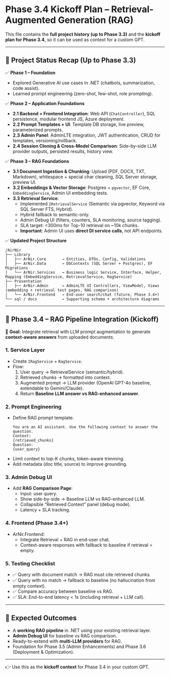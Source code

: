 # Phase 3.4 Kickoff Plan – Retrieval-Augmented Generation (RAG)

This file contains the **full project history (up to Phase 3.3)** and the **kickoff plan for Phase 3.4**, so it can be used as context for a custom GPT.

---

## 🔹 Project Status Recap (Up to Phase 3.3)

✅ **Phase 1 – Foundation**  
- Explored Generative AI use cases in .NET (chatbots, summarization, code assist).  
- Learned prompt engineering (zero-shot, few-shot, role prompting).  

✅ **Phase 2 – Application Foundations**  
- **2.1 Backend + Frontend Integration**: Web API (`ChatController`), SQL persistence, modular frontend JS, Azure deployment.  
- **2.2 Prompt Templates + UI**: Template DB storage, live preview, parameterized prompts.  
- **2.3 Admin Panel**: AdminLTE integration, JWT authentication, CRUD for templates, versioning/rollback.  
- **2.4 Session Cloning & Cross-Model Comparison**: Side-by-side LLM provider outputs, persisted results, history view.  

✅ **Phase 3 – RAG Foundations**  
- **3.1 Document Ingestion & Chunking**: Upload (PDF, DOCX, TXT, Markdown), whitespace + special char cleaning, SQL Server storage, preview UI.  
- **3.2 Embeddings & Vector Storage**: Postgres + `pgvector`, EF Core, `EmbeddingService`, Admin UI embedding tests.  
- **3.3 Retrieval Service**:  
  - Implemented `IRetrievalService` (Semantic via pgvector, Keyword via SQL Server FTS, Hybrid).  
  - Hybrid fallback to semantic-only.  
  - Admin Debug UI (filters, counters, SLA monitoring, source tagging).  
  - SLA target: <300ms for Top-10 retrieval on ~10k chunks.  
  - **Important**: Admin UI uses **direct DI service calls**, not API endpoints.  

✅ **Updated Project Structure**  
```
/AirNir
├── Library
│   ├── ArNir.Core       → Entities, DTOs, Config, Validations
│   ├── ArNir.Data       → DbContexts (SQL Server + Postgres), EF Migrations
│   └── ArNir.Services   → Business logic Service, Interface, Helper, Mapping (EmbeddingService, RetrievalService, RagService)
├── Presentation
│   ├── ArNir.Admin      → AdminLTE UI Controllers, ViewModel, Views (embedding + retrieval test pages, RAG comparison)
│   └── ArNir.Frontend   → End-user search/chat (future, Phase 3.4+)
└── sql / docs           → Supporting schema + architecture diagrams
```

---

## 🔹 Phase 3.4 – RAG Pipeline Integration (Kickoff)

🎯 **Goal:** Integrate retrieval with LLM prompt augmentation to generate **context-aware answers** from uploaded documents.  

### 1. **Service Layer**
- Create `IRagService` + `RagService`.  
- Flow:  
  1. User query → RetrievalService (semantic/hybrid).  
  2. Retrieved chunks → formatted into context.  
  3. Augmented prompt → LLM provider (OpenAI GPT-4o baseline, extendable to Gemini/Claude).  
  4. Return **Baseline LLM answer vs RAG-enhanced answer**.  

### 2. **Prompt Engineering**
- Define RAG prompt template:  
  ```
  You are an AI assistant. Use the following context to answer the question.
  Context:
  {retrieved_chunks}
  Question:
  {user_query}
  ```
- Limit context to top-K chunks, token-aware trimming.  
- Add metadata (doc title, source) to improve grounding.  

### 3. **Admin Debug UI**
- Add **RAG Comparison Page**:  
  - Input: user query.  
  - Show side-by-side → Baseline LLM vs RAG-enhanced LLM.  
  - Collapsible “Retrieved Context” panel (debug mode).  
  - Latency + SLA tracking.  

### 4. **Frontend (Phase 3.4+)**
- ArNir.Frontend:  
  - Integrate Retrieval + RAG in end-user chat.  
  - Context-aware responses with fallback to baseline if retrieval = empty.  

### 5. **Testing Checklist**
- ✅ Query with document match → RAG must cite retrieved chunks.  
- ✅ Query with no match → fallback to baseline (no hallucination from empty context).  
- ✅ Compare accuracy between baseline vs RAG.  
- ✅ SLA: End-to-end latency < 1s (including retrieval + LLM call).  

---

## 🔹 Expected Outcomes
- A **working RAG pipeline** in .NET using your existing retrieval layer.  
- **Admin Debug UI** for baseline vs RAG comparison.  
- Ready-to-extend with **multi-LLM providers** for RAG.  
- Foundation for Phase 3.5 (Admin Enhancements) and Phase 3.6 (Deployment & Optimization).  

---

👉 Use this as the **kickoff context** for Phase 3.4 in your custom GPT.

